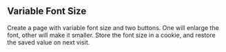 ## Variable Font Size

Create a page with variable font size and two buttons. One will enlarge the font, other will make it smaller. Store the font size in a cookie, and restore the saved value on next visit.